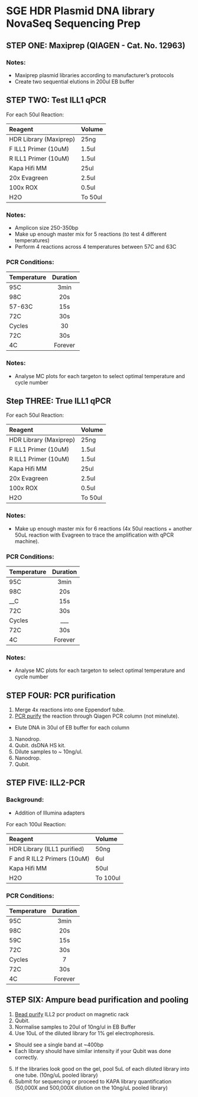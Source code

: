 # SGE HDR Plasmid DNA library NovaSeq Sequencing Prep

## STEP ONE: Maxiprep (QIAGEN - Cat. No. 12963)

### Notes:
* Maxiprep plasmid libraries according to manufacturer’s protocols
* Create two sequential elutions in 200ul EB buffer

## STEP TWO: Test ILL1 qPCR

For each 50ul Reaction:

| Reagent | Volume |
| :--- | :--- |
|HDR Library (Maxiprep)|	25ng|
|F ILL1 Primer (10uM)|	1.5ul|
|R ILL1 Primer (10uM)|	1.5ul|
|Kapa Hifi MM	|25ul|
|20x Evagreen |	2.5ul|
|100x ROX|	0.5ul|
|H2O| 	To 50ul |

### Notes: 
* Amplicon size 250-350bp
* Make up enough master mix for 5 reactions (to test 4 different temperatures)
* Perform 4 reactions across 4 temperatures between 57C and 63C


### PCR Conditions: 

| Temperature       | Duration           |
| ------------- |:-------------:|
|95C	|3min|
|98C	|20s|
|57-63C	|15s|
|72C |	30s|
|Cycles |	30|
|72C |30s|
|4C	|Forever| 

### Notes: 
* Analyse MC plots for each targeton to select optimal temperature and cycle number 

## Step THREE: True ILL1 qPCR
 	
For each 50ul Reaction:

| Reagent | Volume |
| :--- | :--- |
|HDR Library (Maxiprep)|	25ng|
|F ILL1 Primer (10uM)|	1.5ul|
|R ILL1 Primer (10uM)|	1.5ul|
|Kapa Hifi MM	|25ul|
|20x Evagreen |	2.5ul|
|100x ROX|	0.5ul|
|H2O| 	To 50ul |

### Notes: 
* Make up enough master mix for 6 reactions (4x 50ul reactions + another 50uL reaction with Evagreen to trace the amplification with qPCR machine).


### PCR Conditions:

| Temperature       | Duration           |
| ------------- |:-------------:|
|95C|	3min|
|98C	|20s|
|__C	|15s|
|72C |	30s|
|Cycles |	___|
|72C |	30s|
|4C|	Forever |

### Notes: 
* Analyse MC plots for each targeton to select optimal temperature and cycle number 


## STEP FOUR: PCR purification 

1. Merge 4x reactions into one Eppendorf tube.
2. [PCR purify](https://github.com/vb9Sanger/5-UTR-SGE/blob/main/WetLab_Protocols/PCR_purification.md) the reaction through Qiagen PCR column (not minelute).
  * Elute DNA in 30ul of EB buffer for each column
3. Nanodrop.
4. Qubit. dsDNA HS kit.
5. Dilute samples to ~ 10ng/ul.
6. Nanodrop.
7. Qubit. 


## STEP FIVE: ILL2-PCR

### Background:
* Addition of Illumina adapters

For each 100ul Reaction:

| Reagent | Volume |
| :--- | :--- |
|HDR Library (ILL1 purified)|	50ng|
|F and R ILL2 Primers (10uM)|	6ul |
|Kapa Hifi MM	|50ul|
|H2O| 	To 100ul | 


### PCR Conditions:

| Temperature       | Duration           |
| ------------- |:-------------:|
|95C	|3min|
|98C	|20s|
|59C	|15s|
|72C |	30s|
|Cycles |	7|
|72C| 	30s|
|4C	|Forever |


## STEP SIX: Ampure bead purification and pooling
1. [Bead purify](https://github.com/vb9Sanger/5-UTR-SGE/blob/main/WetLab_Protocols/bead_purification.md) ILL2 pcr product on magnetic rack
2. Qubit.
3. Normalise samples to 20ul of 10ng/ul in EB Buffer
4. Use 10uL of the diluted library for 1% gel electrophoresis. 
  * Should see a single band at ~400bp
  * Each library should have similar intensity if your Qubit was done correctly.
5.	If the libraries look good on the gel, pool 5uL of each diluted library into one tube. (10ng/uL pooled library)
6.	Submit for sequencing or proceed to KAPA library quantification (50,000X and 500,000X dilution on the 10ng/uL pooled library)
